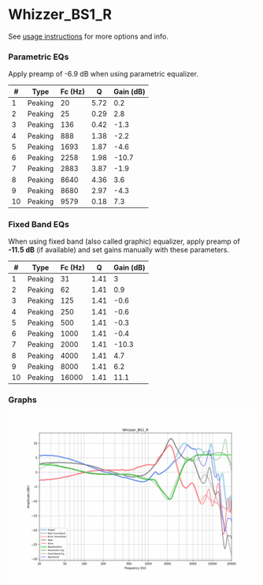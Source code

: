 # Whizzer_BS1_R
See [usage instructions](https://github.com/jaakkopasanen/AutoEq#usage) for more options and info.

### Parametric EQs
Apply preamp of -6.9 dB when using parametric equalizer.

|   # | Type    |   Fc (Hz) |    Q |   Gain (dB) |
|-----|---------|-----------|------|-------------|
|   1 | Peaking |        20 | 5.72 |         0.2 |
|   2 | Peaking |        25 | 0.29 |         2.8 |
|   3 | Peaking |       136 | 0.42 |        -1.3 |
|   4 | Peaking |       888 | 1.38 |        -2.2 |
|   5 | Peaking |      1693 | 1.87 |        -4.6 |
|   6 | Peaking |      2258 | 1.98 |       -10.7 |
|   7 | Peaking |      2883 | 3.87 |        -1.9 |
|   8 | Peaking |      8640 | 4.36 |         3.6 |
|   9 | Peaking |      8680 | 2.97 |        -4.3 |
|  10 | Peaking |      9579 | 0.18 |         7.3 |

### Fixed Band EQs
When using fixed band (also called graphic) equalizer, apply preamp of **-11.5 dB** (if available) and set gains manually with these parameters.

|   # | Type    |   Fc (Hz) |    Q |   Gain (dB) |
|-----|---------|-----------|------|-------------|
|   1 | Peaking |        31 | 1.41 |         3   |
|   2 | Peaking |        62 | 1.41 |         0.9 |
|   3 | Peaking |       125 | 1.41 |        -0.6 |
|   4 | Peaking |       250 | 1.41 |        -0.6 |
|   5 | Peaking |       500 | 1.41 |        -0.3 |
|   6 | Peaking |      1000 | 1.41 |        -0.4 |
|   7 | Peaking |      2000 | 1.41 |       -10.3 |
|   8 | Peaking |      4000 | 1.41 |         4.7 |
|   9 | Peaking |      8000 | 1.41 |         6.2 |
|  10 | Peaking |     16000 | 1.41 |        11.1 |

### Graphs
![](./Whizzer_BS1_R.png)
